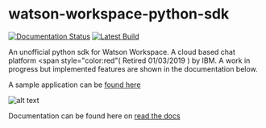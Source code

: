 # watson-workspace-python-sdk 
[![Documentation Status](https://readthedocs.org/projects/watson-workspace-python-sdk/badge/?version=latest)](https://watson-workspace-python-sdk.readthedocs.io/en/latest/?badge=latest)
[![Latest Build](https://travis-ci.org/cathaldi/watson-workspace-python-sdk.svg?branch=master)](https://github.com/cathaldi/watson-workspace-python-sdk/blob/master/tests/full_test.py)



An unofficial python sdk for Watson Workspace. A cloud based chat platform  <span style="color:red"( Retired 01/03/2019 ) </span>  by IBM.
A work in progress but implemented features are shown in the documentation below.

A sample application can be [found here](https://github.com/cathaldi/Watson-Workspace-Sample-App
)

![alt text](docs/images/rps_focus_annotation.gif "Gif showing focus annotation  and action fulfillment on a sample app")


Documentation can be found here on [read the docs](https://watson-workspace-python-sdk.readthedocs.io/en/latest/getting_started.html)